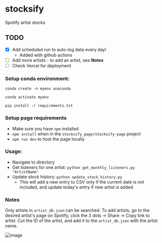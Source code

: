 # stocksify
Spotify artist stocks

## TODO
- [x] Add scheduled run to auto-log data every day!
  - Added with github actions    
- [ ] Add more artists - to add an artist, see **Notes**
- [ ] Check Vercel for deployment

### Setup conda environment:
`conda create -n myenv anaconda`

`conda activate myenv`

`pip install -r requirements.txt`

### Setup page requirements

- Make sure you have `npm` installed
- `npm install` when in the `stocksify_page/stocksify-page` project
- `npm run dev` to host the page locally

### Usage:
- Navigate to directory
- Get listeners for one artist: `python get_monthly_listeners.py "ArtistName"`
- Update stock history: `python update_stock_history.py`
  - This will add a new entry to CSV only if the current date is not included, and update today's entry if new artist is added 

### Notes

Only artists in `artist_db.json` can be searched. To add artists, go to the desired artist's page on Spotify, click the 3 dots -> Share -> Copy link to artist. Cut the ID of the artist, and add it to the `artist_db.json` with the artist name.

![image](https://github.com/user-attachments/assets/51e1580a-aae3-42fb-8590-30976e83294f)

